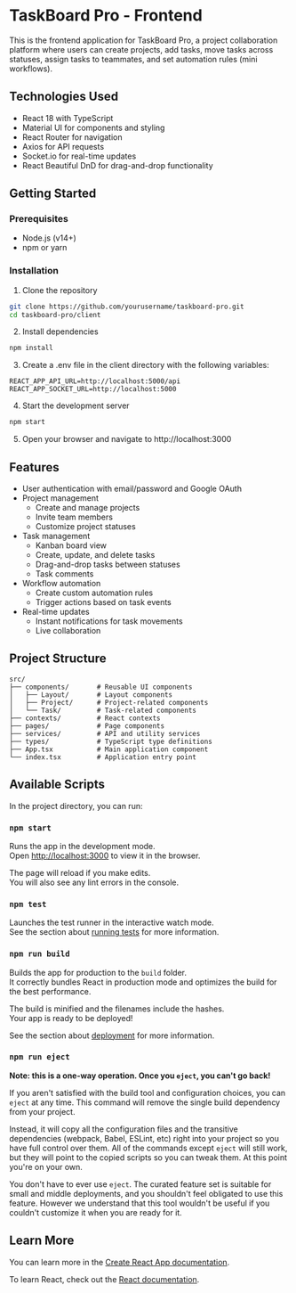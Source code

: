 # TaskBoard Pro - Frontend

This is the frontend application for TaskBoard Pro, a project collaboration platform where users can create projects, add tasks, move tasks across statuses, assign tasks to teammates, and set automation rules (mini workflows).

## Technologies Used

- React 18 with TypeScript
- Material UI for components and styling
- React Router for navigation
- Axios for API requests
- Socket.io for real-time updates
- React Beautiful DnD for drag-and-drop functionality

## Getting Started

### Prerequisites

- Node.js (v14+)
- npm or yarn

### Installation

1. Clone the repository
```bash
git clone https://github.com/yourusername/taskboard-pro.git
cd taskboard-pro/client
```

2. Install dependencies
```bash
npm install
```

3. Create a .env file in the client directory with the following variables:
```
REACT_APP_API_URL=http://localhost:5000/api
REACT_APP_SOCKET_URL=http://localhost:5000
```

4. Start the development server
```bash
npm start
```

5. Open your browser and navigate to http://localhost:3000

## Features

- User authentication with email/password and Google OAuth
- Project management
  - Create and manage projects
  - Invite team members
  - Customize project statuses
- Task management
  - Kanban board view
  - Create, update, and delete tasks
  - Drag-and-drop tasks between statuses
  - Task comments
- Workflow automation
  - Create custom automation rules
  - Trigger actions based on task events
- Real-time updates
  - Instant notifications for task movements
  - Live collaboration

## Project Structure

```
src/
├── components/       # Reusable UI components
│   ├── Layout/       # Layout components
│   ├── Project/      # Project-related components
│   └── Task/         # Task-related components
├── contexts/         # React contexts
├── pages/            # Page components
├── services/         # API and utility services
├── types/            # TypeScript type definitions
├── App.tsx           # Main application component
└── index.tsx         # Application entry point
```

## Available Scripts

In the project directory, you can run:

### `npm start`

Runs the app in the development mode.\
Open [http://localhost:3000](http://localhost:3000) to view it in the browser.

The page will reload if you make edits.\
You will also see any lint errors in the console.

### `npm test`

Launches the test runner in the interactive watch mode.\
See the section about [running tests](https://facebook.github.io/create-react-app/docs/running-tests) for more information.

### `npm run build`

Builds the app for production to the `build` folder.\
It correctly bundles React in production mode and optimizes the build for the best performance.

The build is minified and the filenames include the hashes.\
Your app is ready to be deployed!

See the section about [deployment](https://facebook.github.io/create-react-app/docs/deployment) for more information.

### `npm run eject`

**Note: this is a one-way operation. Once you `eject`, you can't go back!**

If you aren't satisfied with the build tool and configuration choices, you can `eject` at any time. This command will remove the single build dependency from your project.

Instead, it will copy all the configuration files and the transitive dependencies (webpack, Babel, ESLint, etc) right into your project so you have full control over them. All of the commands except `eject` will still work, but they will point to the copied scripts so you can tweak them. At this point you're on your own.

You don't have to ever use `eject`. The curated feature set is suitable for small and middle deployments, and you shouldn't feel obligated to use this feature. However we understand that this tool wouldn't be useful if you couldn't customize it when you are ready for it.

## Learn More

You can learn more in the [Create React App documentation](https://facebook.github.io/create-react-app/docs/getting-started).

To learn React, check out the [React documentation](https://reactjs.org/).
